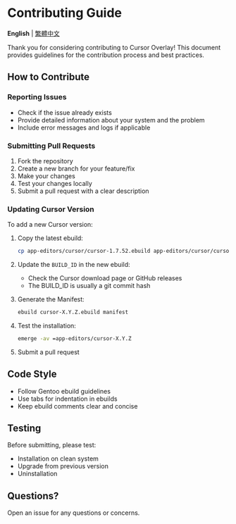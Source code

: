 # Contributing Guide

**English** | [繁體中文](CONTRIBUTING_zh-TW.md)

Thank you for considering contributing to Cursor Overlay! This document provides guidelines for the contribution process and best practices.

## How to Contribute

### Reporting Issues
- Check if the issue already exists
- Provide detailed information about your system and the problem
- Include error messages and logs if applicable

### Submitting Pull Requests

1. Fork the repository
2. Create a new branch for your feature/fix
3. Make your changes
4. Test your changes locally
5. Submit a pull request with a clear description

### Updating Cursor Version

To add a new Cursor version:

1. Copy the latest ebuild:
   ```bash
   cp app-editors/cursor/cursor-1.7.52.ebuild app-editors/cursor/cursor-X.Y.Z.ebuild
   ```

2. Update the `BUILD_ID` in the new ebuild:
   - Check the Cursor download page or GitHub releases
   - The BUILD_ID is usually a git commit hash

3. Generate the Manifest:
   ```bash
   ebuild cursor-X.Y.Z.ebuild manifest
   ```

4. Test the installation:
   ```bash
   emerge -av =app-editors/cursor-X.Y.Z
   ```

5. Submit a pull request

## Code Style

- Follow Gentoo ebuild guidelines
- Use tabs for indentation in ebuilds
- Keep ebuild comments clear and concise

## Testing

Before submitting, please test:
- Installation on clean system
- Upgrade from previous version
- Uninstallation

## Questions?

Open an issue for any questions or concerns.
